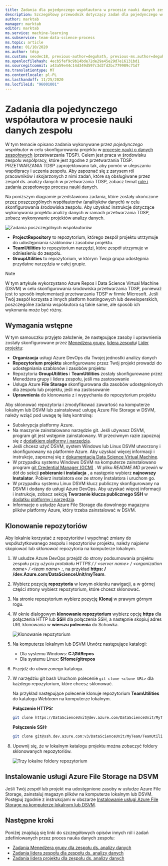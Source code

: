 ```yaml
---
title: Zadania dla pojedynczego współautora w procesie nauki danych zespołu
description: Szczegółowy przewodnik dotyczący zadań dla pojedynczego współautora w projekcie zespołowym analizy danych.
author: marktab
manager: marktab
editor: marktab
ms.service: machine-learning
ms.subservice: team-data-science-process
ms.topic: article
ms.date: 01/10/2020
ms.author: tdsp
ms.custom: seodec18, previous-author=deguhath, previous-ms.author=deguhath
ms.openlocfilehash: 4ecb5fef9c9b14bde72de29a45e29d7e16131bd1
ms.sourcegitcommit: a43a59e44c14d349d597c3d2fd2bc779989c71d7
ms.translationtype: MT
ms.contentlocale: pl-PL
ms.lasthandoff: 11/25/2020
ms.locfileid: "96001001"
---
```

# <a name="tasks-for-an-individual-contributor-in-the-team-data-science-process"></a>Zadania dla pojedynczego współautora w procesie nauki danych zespołu

W tym temacie opisano zadania wykonywane przez *pojedynczego współautor* w celu skonfigurowania projektu w [procesie nauki o danych zespołowych](overview.md) (przetwarzania TDSP). Celem jest praca w środowisku zespołu współpracy, które jest zgodne z przetwarzania TDSP. PRZETWARZANIA TDSP zaprojektowano tak, aby pomóc w ulepszaniu współpracy i uczenia zespołu. Aby zapoznać się z zarysem ról pracowników i skojarzonych z nimi zadań, które są obsługiwane przez zespół ds. analizy danych w przetwarzania TDSP, zobacz temat [role i zadania zespołowego procesu nauki danych](roles-tasks.md).

Na poniższym diagramie przedstawiono zadania, które zostały ukończone przez poszczególnych współautorów (analityków danych) w celu skonfigurowania środowiska zespołu. Aby uzyskać instrukcje dotyczące wykonywania projektu analizy danych w ramach przetwarzania TDSP, zobacz [wykonywanie projektów analizy danych](./agile-development.md). 

![Zadania poszczególnych współautorów](./media/project-ic-tasks/project-ic-1-tdsp-data-scientist.png)

- **ProjectRepository** to repozytorium, którego zespół projektu utrzymuje do udostępniania szablonów i zasobów projektu.
- **TeamUtilities** to repozytorium narzędzi, które zespół utrzymuje w odniesieniu do zespołu. 
- **GroupUtilities** to repozytorium, w którym Twoja grupa udostępnia przydatne narzędzia w całej grupie. 

> [!NOTE] 
> W tym artykule wykorzystano Azure Repos i Data Science Virtual Machine (DSVM) w celu skonfigurowania środowiska przetwarzania TDSP, ponieważ jest to sposób implementacji przetwarzania TDSP w firmie Microsoft. Jeśli Twój zespół korzysta z innych platform hostingowych lub deweloperskich, poszczególne zadania współautora są takie same, ale sposób ich wykonania może być różny.

## <a name="prerequisites"></a>Wymagania wstępne

W tym samouczku przyjęto założenie, że następujące zasoby i uprawnienia zostały skonfigurowane przez [Menedżera grupy](group-manager-tasks.md), [lidera zespołu](team-lead-tasks.md)i [Lider projektu](project-lead-tasks.md):

- **Organizacja** usługi Azure DevOps dla Twojej jednostki analizy danych
- **Repozytorium projektu** skonfigurowane przez Twój projekt prowadzi do udostępniania szablonów i zasobów projektu
- Repozytoria **GroupUtilities** i **TeamUtilities** zostały skonfigurowane przez Menedżera grupy i lidera zespołu, jeśli ma zastosowanie
- Usługa Azure **File Storage** skonfigurowana dla zasobów udostępnionych dla zespołu lub projektu, jeśli ma zastosowanie
- **Uprawnienia** do klonowania z i wypychania do repozytorium projektu 

Aby sklonować repozytoria i zmodyfikować zawartość na komputerze lokalnym lub DSVM lub zainstalować usługę Azure File Storage w DSVM, należy wziąć pod uwagę tę listę kontrolną:

- Subskrypcja platformy Azure.
- Na maszynie zainstalowano narzędzie git. Jeśli używasz DSVM, program git jest wstępnie zainstalowany. W przeciwnym razie zapoznaj się z [dodatkiem platformy i narzędzia](platforms-and-tools.md#appendix).
- Jeśli chcesz użyć DSVM, system Windows lub Linux DSVM utworzony i skonfigurowany na platformie Azure. Aby uzyskać więcej informacji i instrukcje, zapoznaj się z [dokumentacją Data Science Virtual Machine](../data-science-virtual-machine/index.yml).
- W przypadku systemu Windows DSVM na komputerze zainstalowano program [git Credential Manager (GCM)](https://github.com/Microsoft/Git-Credential-Manager-for-Windows) . W pliku *README.MD* przewiń w dół do sekcji **pobieranie i instalacja** , a następnie wybierz **najnowszy Instalator**. Pobierz instalatora *exe* ze strony Instalatora i uruchom go. 
- W przypadku systemu Linux DSVM klucz publiczny skonfigurowany na DSVM i dodany do usługi Azure DevOps. Aby uzyskać więcej informacji i instrukcje, zobacz sekcję **Tworzenie klucza publicznego SSH** w [dodatku platformy i narzędzia](platforms-and-tools.md#appendix). 
- Informacje o usłudze Azure File Storage dla dowolnego magazynu plików platformy Azure, który trzeba zainstalować w DSVM. 

## <a name="clone-repositories"></a>Klonowanie repozytoriów

Aby lokalnie korzystać z repozytoriów i wypchnąć zmiany do współużytkowanego zespołu i repozytoriów projektu, należy najpierw skopiować lub *sklonować* repozytoria na komputerze lokalnym. 

1. W usłudze Azure DevOps przejdź do strony podsumowania projektu zespołu przy *użyciu protokołu HTTPS \/ / \<server name> / \<organization name> / \<team name> :*, na przykład **https: \/ /dev.Azure.com/DataScienceUnit/myTeam**.
   
1. Wybierz pozycję **repozytoria** w lewym okienku nawigacji, a w górnej części strony wybierz repozytorium, które chcesz sklonować.
   
1. Na stronie repozytorium wybierz pozycję **Klonuj** w prawym górnym rogu.
   
1. W oknie dialogowym **klonowanie repozytorium** wybierz opcję **https** dla połączenia HTTP lub **SSH** dla połączenia SSH, a następnie skopiuj adres URL klonowania w **wierszu polecenia** do Schowka.
   
   ![Klonowanie repozytorium](./media/project-ic-tasks/clone.png)
   
1. Na komputerze lokalnym lub DSVM Utwórz następujące katalogi:
   
   - Dla systemu Windows: **C:\GitRepos**
   - Dla systemu Linux: **$Home/gitrepos**
   
1. Przejdź do utworzonego katalogu.
   
1. W narzędziu git bash Uruchom polecenie `git clone <clone URL>` dla każdego repozytorium, które chcesz sklonować. 
   
   Na przykład następujące polecenie klonuje repozytorium **TeamUtilities** do katalogu *Webteam* na komputerze lokalnym. 
   
   **Połączenie HTTPS:**
   
   ```bash
   git clone https://DataScienceUnit@dev.azure.com/DataScienceUnit/MyTeam/_git/TeamUtilities
   ```
   
   **Połączenie SSH:**
   
   ```bash
   git clone git@ssh.dev.azure.com:v3/DataScienceUnit/MyTeam/TeamUtilities
   ```
   
1. Upewnij się, że w lokalnym katalogu projektu można zobaczyć foldery sklonowanych repozytoriów.
   
   ![Trzy lokalne foldery repozytorium](./media/project-ic-tasks/project-ic-5-three-repo-cloned-to-ic-linux.png)

## <a name="mount-azure-file-storage-to-your-dsvm"></a>Instalowanie usługi Azure File Storage na DSVM

Jeśli Twój zespół lub projekt ma udostępnione zasoby w usłudze Azure File Storage, zainstaluj magazyn plików na komputerze lokalnym lub DSVM. Postępuj zgodnie z instrukcjami w obszarze [Instalowanie usługi Azure File Storage na komputerze lokalnym lub DSVM](team-lead-tasks.md#mount-azure-file-storage-on-your-local-machine-or-dsvm).

## <a name="next-steps"></a>Następne kroki

Poniżej znajdują się linki do szczegółowych opisów innych ról i zadań zdefiniowanych przez proces nauka danych zespołu:

- [Zadania Menedżera grupy dla zespołu ds. analizy danych](group-manager-tasks.md)
- [Zadania lidera zespołu dla zespołu ds. analizy danych](team-lead-tasks.md)
- [Zadania lidera projektu dla zespołu ds. analizy danych](project-lead-tasks.md)